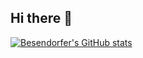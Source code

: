 ## Hi there 👋

[![Besendorfer's GitHub stats](https://github-readme-stats.vercel.app/api?username=Besendorfer&theme=chartreuse-dark)](https://github.com/anuraghazra/github-readme-stats)

<!--
**Besendorfer/Besendorfer** is a ✨ _special_ ✨ repository because its `README.md` (this file) appears on your GitHub profile.

Here are some ideas to get you started:

- 🔭 I’m currently working on ...
- 🌱 I’m currently learning ...
- 👯 I’m looking to collaborate on ...
- 🤔 I’m looking for help with ...
- 💬 Ask me about ...
- 📫 How to reach me: ...
- 😄 Pronouns: ...
- ⚡ Fun fact: ...
-->
